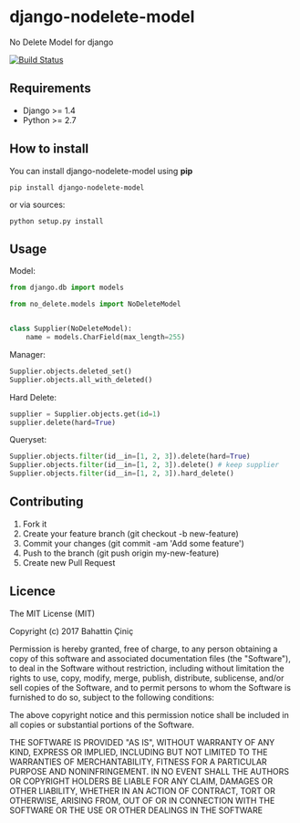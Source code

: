 # django-nodelete-model

No Delete Model for django

[![Build Status](https://travis-ci.org/bahattincinic/django-nodelete-model.svg?branch=master)](https://travis-ci.org/bahattincinic/django-nodelete-model)

## Requirements

* Django >= 1.4
* Python >= 2.7


## How to install

You can install django-nodelete-model using **pip**

    pip install django-nodelete-model

or via sources:

    python setup.py install


## Usage

Model:

```python
from django.db import models

from no_delete.models import NoDeleteModel


class Supplier(NoDeleteModel):
    name = models.CharField(max_length=255)
```

Manager:

```python
Supplier.objects.deleted_set()
Supplier.objects.all_with_deleted()
```

Hard Delete:

```python
supplier = Supplier.objects.get(id=1)
supplier.delete(hard=True)
```

Queryset:

```python
Supplier.objects.filter(id__in=[1, 2, 3]).delete(hard=True)
Supplier.objects.filter(id__in=[1, 2, 3]).delete() # keep supplier
Supplier.objects.filter(id__in=[1, 2, 3]).hard_delete()
```


Contributing
-------
1. Fork it
2. Create your feature branch (git checkout -b new-feature)
3. Commit your changes (git commit -am 'Add some feature')
4. Push to the branch (git push origin my-new-feature)
5. Create new Pull Request


Licence
-------------
The MIT License (MIT)

Copyright (c) 2017 Bahattin Çiniç

Permission is hereby granted, free of charge, to any person obtaining a copy
of this software and associated documentation files (the "Software"), to deal
in the Software without restriction, including without limitation the rights
to use, copy, modify, merge, publish, distribute, sublicense, and/or sell
copies of the Software, and to permit persons to whom the Software is
furnished to do so, subject to the following conditions:

The above copyright notice and this permission notice shall be included in all
copies or substantial portions of the Software.

THE SOFTWARE IS PROVIDED "AS IS", WITHOUT WARRANTY OF ANY KIND, EXPRESS OR
IMPLIED, INCLUDING BUT NOT LIMITED TO THE WARRANTIES OF MERCHANTABILITY,
FITNESS FOR A PARTICULAR PURPOSE AND NONINFRINGEMENT. IN NO EVENT SHALL THE
AUTHORS OR COPYRIGHT HOLDERS BE LIABLE FOR ANY CLAIM, DAMAGES OR OTHER
LIABILITY, WHETHER IN AN ACTION OF CONTRACT, TORT OR OTHERWISE, ARISING FROM,
OUT OF OR IN CONNECTION WITH THE SOFTWARE OR THE USE OR OTHER DEALINGS IN THE
SOFTWARE
